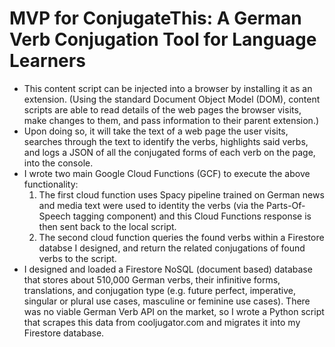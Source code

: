 # MVP for ConjugateThis: A German Verb Conjugation Tool for Language Learners 
- This content script can be injected into a browser by installing it as an extension. (Using the standard Document Object Model (DOM), content scripts are able to read details of the web pages the browser visits, make changes to them, and pass information to their parent extension.)
- Upon doing so, it will take the text of a web page the user visits, searches through the text to identify the verbs, highlights said verbs, and logs a JSON of all the conjugated forms of each verb on the page, into the console.
- I wrote two main Google Cloud Functions (GCF) to execute the above functionality:
  1) The first cloud function uses Spacy pipeline trained on German news and media text were used to identity the verbs (via the Parts-Of-Speech tagging component) and this Cloud Functions response is then sent back to the local script.
  2) The second cloud function queries the found verbs within a Firestore databse I designed, and return the related conjugations of found verbs to the script.
- I designed and loaded a Firestore NoSQL (document based) database that stores about 510,000 German verbs, their infinitive forms, translations, and conjugation type (e.g. future perfect, imperative, singular or plural use cases, masculine or feminine use cases). There was no viable German Verb API on the market, so I wrote a Python script that scrapes this data from cooljugator.com and migrates it into my Firestore database.

